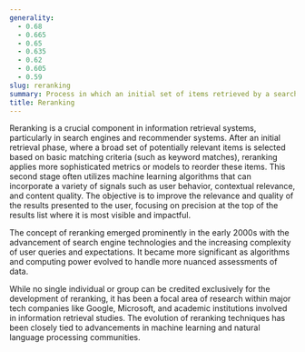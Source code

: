 ```yaml
---
generality:
  - 0.68
  - 0.665
  - 0.65
  - 0.635
  - 0.62
  - 0.605
  - 0.59
slug: reranking
summary: Process in which an initial set of items retrieved by a search algorithm is resorted using a secondary criterion or algorithm to better match user expectations or specific criteria.
title: Reranking
---
```


Reranking is a crucial component in information retrieval systems, particularly in search engines and recommender systems. After an initial retrieval phase, where a broad set of potentially relevant items is selected based on basic matching criteria (such as keyword matches), reranking applies more sophisticated metrics or models to reorder these items. This second stage often utilizes machine learning algorithms that can incorporate a variety of signals such as user behavior, contextual relevance, and content quality. The objective is to improve the relevance and quality of the results presented to the user, focusing on precision at the top of the results list where it is most visible and impactful.

The concept of reranking emerged prominently in the early 2000s with the advancement of search engine technologies and the increasing complexity of user queries and expectations. It became more significant as algorithms and computing power evolved to handle more nuanced assessments of data.

While no single individual or group can be credited exclusively for the development of reranking, it has been a focal area of research within major tech companies like Google, Microsoft, and academic institutions involved in information retrieval studies. The evolution of reranking techniques has been closely tied to advancements in machine learning and natural language processing communities.
